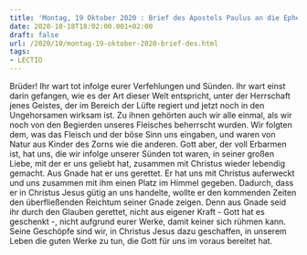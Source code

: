 ```yaml
---
title: 'Montag, 19 Oktober 2020 : Brief des Apostels Paulus an die Epheser 2,1-10.'
date: 2020-10-18T18:02:00.001+02:00
draft: false
url: /2020/10/montag-19-oktober-2020-brief-des.html
tags: 
- LECTIO
---
```


Brüder! Ihr wart tot infolge eurer Verfehlungen und Sünden. Ihr wart einst darin gefangen, wie es der Art dieser Welt entspricht, unter der Herrschaft jenes Geistes, der im Bereich der Lüfte regiert und jetzt noch in den Ungehorsamen wirksam ist. Zu ihnen gehörten auch wir alle einmal, als wir noch von den Begierden unseres Fleisches beherrscht wurden. Wir folgten dem, was das Fleisch und der böse Sinn uns eingaben, und waren von Natur aus Kinder des Zorns wie die anderen. Gott aber, der voll Erbarmen ist, hat uns, die wir infolge unserer Sünden tot waren, in seiner großen Liebe, mit der er uns geliebt hat, zusammen mit Christus wieder lebendig gemacht. Aus Gnade hat er uns gerettet. Er hat uns mit Christus auferweckt und uns zusammen mit ihm einen Platz im Himmel gegeben. Dadurch, dass er in Christus Jesus gütig an uns handelte, wollte er den kommenden Zeiten den überfließenden Reichtum seiner Gnade zeigen. Denn aus Gnade seid ihr durch den Glauben gerettet, nicht aus eigener Kraft - Gott hat es geschenkt -, nicht aufgrund eurer Werke, damit keiner sich rühmen kann. Seine Geschöpfe sind wir, in Christus Jesus dazu geschaffen, in unserem Leben die guten Werke zu tun, die Gott für uns im voraus bereitet hat.